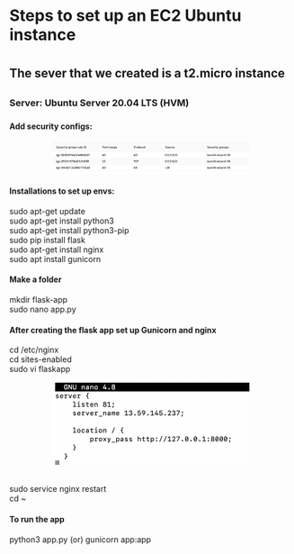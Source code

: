 <h1>Steps to set up an EC2 Ubuntu instance<h1> 
<h2> The sever that we created is a t2.micro instance <h2> 
<h3> Server: Ubuntu Server 20.04 LTS (HVM) <h3> 

 <h4>Add security configs: <h4>
<p align="center">
  <img src="Screenshot 2021-10-31 at 10.41.11 AM.png" width="350" title="Security Group configurations on EC2 Instance (Allow all traffic)!">
</p>


<h4>Installations to set up envs:</h4>
sudo apt-get update <br>
sudo apt-get install python3 <br>
sudo apt-get install python3-pip <br>
sudo pip install flask <br>
sudo apt-get install nginx <br>
sudo apt install gunicorn <br>

  <h4>Make a folder </h4>
mkdir flask-app  <br>
sudo nano app.py <br>

  <h4> After creating the flask app set up Gunicorn and nginx </h4> 
cd /etc/nginx <br>
cd sites-enabled <br>
sudo vi flaskapp <br>
<p align="center">
  <img src="Screenshot 2021-10-31 at 10.50.20 AM.png" width="350" title="Security Group configurations on EC2 Instance (Allow all traffic)!">
</p> <br>
sudo service nginx restart <br>
cd ~  <br>

  <h4>To run the app </h4>
python3 app.py (or) gunicorn app:app <br>

